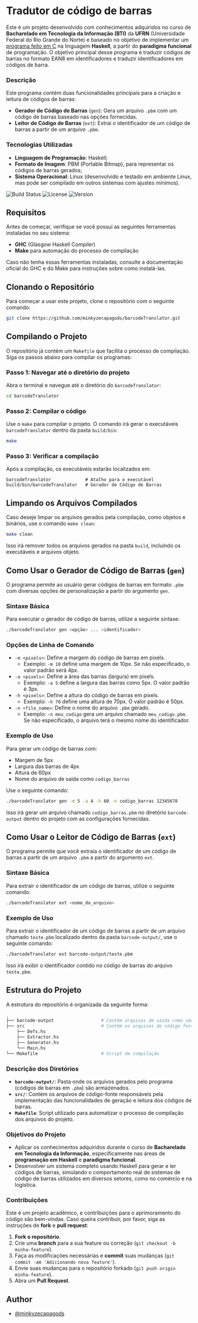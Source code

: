# Tradutor de código de barras

Este é um projeto desenvolvido com conhecimentos adquiridos no curso de **Bacharelado em Tecnologia da Informação (BTI)** da **UFRN** (Universidade Federal do Rio Grande do Norte) e baseado no objetivo de implementar um [programa feito em C](https://github.com/minkyzecapagods/projeto_itp_2024.2.git) na linguagem **Haskell**, a partir do **paradigma funcional** de programação. O objetivo principal desse programa é traduzir códigos de barras no formato EAN8 em identificadores e traduzir identificadores em códigos de barra.

### Descrição

Este programa contém duas funcionalidades principais para a criação e leitura de códigos de barras:
- **Gerador de Código de Barras** (`gen`): Gera um arquivo `.pbm` com um código de barras baseado nas opções fornecidas.
- **Leitor de Código de Barras** (`ext`): Extrai o identificador de um código de barras a partir de um arquivo `.pbm`.

### Tecnologias Utilizadas

- **Linguagem de Programação**: Haskell;
- **Formato de Imagem**: PBM (Portable Bitmap), para representar os códigos de barras gerados;
- **Sistema Operacional**: Linux (desenvolvido e testado em ambiente Linux, mas pode ser compilado em outros sistemas com ajustes mínimos).

![Build Status](https://img.shields.io/badge/build-passing-brightgreen) ![License](https://img.shields.io/badge/license-MIT-blue) ![Version](https://img.shields.io/badge/version-1.0.0-orange)

## Requisitos

Antes de começar, verifique se você possui as seguintes ferramentas instaladas no seu sistema:

- **GHC** (Glasgow Haskell Compiler)
- **Make** para automação do processo de compilação

Caso não tenha essas ferramentas instaladas, consulte a documentação oficial do GHC e do Make para instruções sobre como instalá-las.

## Clonando o Repositório

Para começar a usar este projeto, clone o repositório com o seguinte comando:

```bash
git clone https://github.com/minkyzecapagods/barcodeTranslator.git
```

## Compilando o Projeto

O repositório já contém um `Makefile` que facilita o processo de compilação. Siga os passos abaixo para compilar os programas:

### Passo 1: Navegar até o diretório do projeto

Abra o terminal e navegue até o diretório do `barcodeTranslator`:

```bash
cd barcodeTranslator
```

### Passo 2: Compilar o código

Use o `make` para compilar o projeto. O comando irá gerar o executáveis `barcodeTranslator` dentro da pasta `build/bin`:

```bash
make
```

### Passo 3: Verificar a compilação

Após a compilação, os executáveis estarão localizados em:

```    
barcodeTranslator             # Atalho para o executável
build/bin/barcodeTranslator   # Gerador de Código de Barras
```

## Limpando os Arquivos Compilados

Caso deseje limpar os arquivos gerados pela compilação, como objetos e binários, use o comando `make clean`:

```bash
make clean
```

Isso irá remover todos os arquivos gerados na pasta `build`, incluindo os executáveis e arquivos objeto.

## Como Usar o Gerador de Código de Barras (`gen`)

O programa permite ao usuário gerar códigos de barras em formato `.pbm` com diversas opções de personalização a partir do argumento `gen`.

### Sintaxe Básica

Para executar o gerador de código de barras, utilize a seguinte sintaxe:

```bash
./barcodeTranslator gen <opção> ... <identificador>
```

### Opções de Linha de Comando

- `-m <pixels>`: Define a margem do código de barras em pixels.
  - Exemplo: `-m 10` define uma margem de 10px. Se não especificado, o valor padrão será 4px.
- `-a <pixels>`: Define a área das barras (largura) em pixels.
  - Exemplo: `-a 5` define a largura das barras como 5px. O valor padrão é 3px.
- `-h <pixels>`: Define a altura do código de barras em pixels.
  - Exemplo: `-h 70` define uma altura de 70px. O valor padrão é 50px.
- `-n <file_name>`: Define o nome do arquivo `.pbm` gerado.
  - Exemplo: `-n meu_codigo` gera um arquivo chamado `meu_codigo.pbm`. Se não especificado, o arquivo terá o mesmo nome do identificador.

### Exemplo de Uso

Para gerar um código de barras com:

- Margem de 5px
- Largura das barras de 4px
- Altura de 60px
- Nome do arquivo de saída como `codigo_barras`

Use o seguinte comando:

```bash
./barcodeTranslator gen -m 5 -a 4 -h 60 -n codigo_barras 12345678
```

Isso irá gerar um arquivo chamado `codigo_barras.pbm` no diretório `barcode-output` dentro do projeto com as configurações fornecidas.

## Como Usar o Leitor de Código de Barras (`ext`)

O programa permite que você extraia o identificador de um código de barras a partir de um arquivo `.pbm` a partir do argumento `ext`.

### Sintaxe Básica

Para extrair o identificador de um código de barras, utilize o seguinte comando:

```bash
./barcodeTranslator ext <nome_do_arquivo>
```

### Exemplo de Uso

Para extrair o identificador de um código de barras a partir de um arquivo chamado `teste.pbm` localizado dentro da pasta `barcode-output/`, use o seguinte comando:

```bash
./barcodeTranslator ext barcode-output/teste.pbm
```

Isso irá exibir o identificador contido no código de barras do arquivo `teste.pbm`.

## Estrutura do Projeto

A estrutura do repositório é organizada da seguinte forma:

```bash
.
├── barcode-output                  # Contém arquivos de saída como imagens .pbm
├── src                             # Contém os arquivos de código fonte
    ├── Defs.hs
    ├── Extractor.hs
    ├── Generator.hs
    └── Main.hs
└── Makefile                        # Script de compilação
```

### Descrição dos Diretórios

- **`barcode-output/`**: Pasta onde os arquivos gerados pelo programa (códigos de barras em `.pbm`) são armazenados.
- **`src/`**: Contém os arquivos de código-fonte responsáveis pela implementação das funcionalidades de geração e leitura dos códigos de barras.
- **`Makefile`**: Script utilizado para automatizar o processo de compilação dos arquivos do projeto.

### Objetivos do Projeto

- Aplicar os conhecimentos adquiridos durante o curso de **Bacharelado em Tecnologia da Informação**, especificamente nas áreas de **programação em Haskell** e **paradigma funcional**.
- Desenvolver um sistema completo usando Haskell para gerar e ler códigos de barras, simulando o comportamento real de sistemas de código de barras utilizados em diversos setores, como no comércio e na logística.

### Contribuições

Este é um projeto acadêmico, e contribuições para o aprimoramento do código são bem-vindas. Caso queira contribuir, por favor, siga as instruções de **fork** e **pull request**:
1. **Fork o repositório**.
2. Crie uma **branch** para a sua feature ou correção (`git checkout -b minha-feature`).
3. Faça as modificações necessárias e **commit** suas mudanças (`git commit -am 'Adicionando nova feature'`).
4. Envie suas mudanças para o repositório forkado (`git push origin minha-feature`).
5. Abra um **Pull Request**.

## Author

- [@minkyzecapagods](https://github.com/minkyzecapagods)
